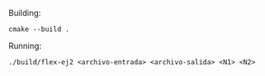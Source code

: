 Building:

```
cmake --build .
```

Running:

```
./build/flex-ej2 <archivo-entrada> <archivo-salida> <N1> <N2>
```